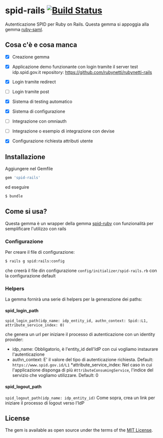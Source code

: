 # spid-rails [![Build Status](https://secure.travis-ci.org/italia/spid-rails.svg)](http://travis-ci.org/italia/spid-rails)
Autenticazione SPID per Ruby on Rails.
Questa gemma si appoggia alla gemma [ruby-saml](https://github.com/onelogin/ruby-saml).

## Cosa c'è e cosa manca
- [x] Creazione gemma
- [x] Applicazione demo funzionante con login tramite il server test idp.spid.gov.it
repository: https://github.com/rubynetti/rubynetti-rails
- [x] Login tramite redirect
- [ ] Login tramite post
- [X] Sistema di testing automatico
- [X] Sistema di configurazione
- [ ] Integrazione con omniauth
- [ ] Integrazione o esempio di integrazione con devise
- [X] Configurazione richiesta attributi utente


## Installazione
Aggiungere nel Gemfile
```ruby
gem 'spid-rails'
```
ed eseguire 

```bash
$ bundle
```


## Come si usa?
Questa gemma è un wrapper della gemma [spid-ruby](https://github.com/italia/spid-ruby) con funzionalità per semplificare l'utilizzo con rails


### Configurazione

Per creare il file di configurazione:

```bash
$ rails g spid:rails:config
```
che creerà il file din configurazione `config/initializer/spid-rails.rb` con la configurazione default

### Helpers
La gemma fornirà una serie di helpers per la generazione dei paths:

#### spid_login_path
`spid_login_path(idp_name: idp_entity_id, authn_context: Spid::L1, attribute_service_index: 0)`

che genera un url per iniziare il processo di autenticazione con un identity provider: 

* idp_name: Obbligatorio, è l'entity_id dell'IdP con cui vogliamo instaurare l'autenticazione
* authn_context: E' il valore del tipo di autenticazione richiesta. Default: `https://www.spid.gov.id/L1`
*attribute_service_index: Nel caso in cui l'applicazione disponga di più `AttributeConsumingService`, l'indice del servizio che vogliamo utilizzare. Default: 0

#### spid_logout_path
`spid_logout_path(idp_name: idp_entity_id)`
Come sopra, crea un link per iniziare il processo di logout verso l'IdP

## License
The gem is available as open source under the terms of the [MIT License](http://opensource.org/licenses/MIT).

